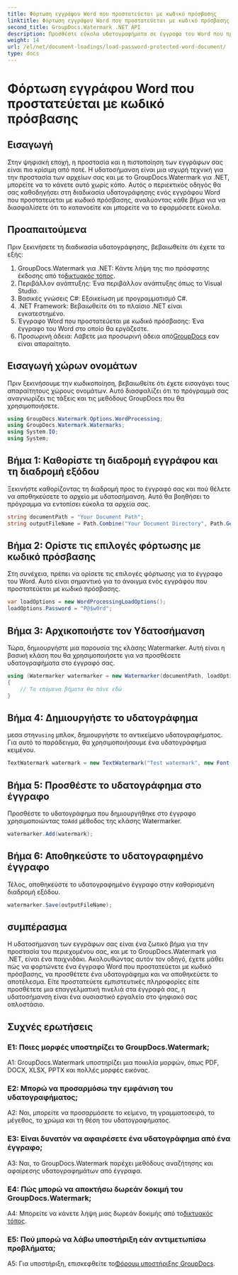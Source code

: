 ```yaml
---
title: Φόρτωση εγγράφου Word που προστατεύεται με κωδικό πρόσβασης
linktitle: Φόρτωση εγγράφου Word που προστατεύεται με κωδικό πρόσβασης
second_title: GroupDocs.Watermark .NET API
description: Προσθέστε εύκολα υδατογραφήματα σε έγγραφα του Word που προστατεύονται με κωδικό πρόσβασης χρησιμοποιώντας το GroupDocs.Watermark για .NET με τον αναλυτικό οδηγό μας βήμα προς βήμα.
weight: 14
url: /el/net/document-loadings/load-password-protected-word-document/
type: docs
---
```

# Φόρτωση εγγράφου Word που προστατεύεται με κωδικό πρόσβασης

## Εισαγωγή
Στην ψηφιακή εποχή, η προστασία και η πιστοποίηση των εγγράφων σας είναι πιο κρίσιμη από ποτέ. Η υδατοσήμανση είναι μια ισχυρή τεχνική για την προστασία των αρχείων σας και με το GroupDocs.Watermark για .NET, μπορείτε να το κάνετε αυτό χωρίς κόπο. Αυτός ο περιεκτικός οδηγός θα σας καθοδηγήσει στη διαδικασία υδατογράφησης ενός εγγράφου Word που προστατεύεται με κωδικό πρόσβασης, αναλύοντας κάθε βήμα για να διασφαλίσετε ότι το κατανοείτε και μπορείτε να το εφαρμόσετε εύκολα.
## Προαπαιτούμενα
Πριν ξεκινήσετε τη διαδικασία υδατογράφησης, βεβαιωθείτε ότι έχετε τα εξής:
1.  GroupDocs.Watermark για .NET: Κάντε λήψη της πιο πρόσφατης έκδοσης από το[δικτυακός τόπος](https://releases.groupdocs.com/Watermark/net/).
2. Περιβάλλον ανάπτυξης: Ένα περιβάλλον ανάπτυξης όπως το Visual Studio.
3. Βασικές γνώσεις C#: Εξοικείωση με προγραμματισμό C#.
4. .NET Framework: Βεβαιωθείτε ότι το πλαίσιο .NET είναι εγκατεστημένο.
5. Έγγραφο Word που προστατεύεται με κωδικό πρόσβασης: Ένα έγγραφο του Word στο οποίο θα εργάζεστε.
6.  Προσωρινή άδεια: Λάβετε μια προσωρινή άδεια από[GroupDocs](https://purchase.groupdocs.com/temporary-license/) εαν είναι απαραίτητο.
## Εισαγωγή χώρων ονομάτων
Πριν ξεκινήσουμε την κωδικοποίηση, βεβαιωθείτε ότι έχετε εισαγάγει τους απαραίτητους χώρους ονομάτων. Αυτό διασφαλίζει ότι το πρόγραμμά σας αναγνωρίζει τις τάξεις και τις μεθόδους GroupDocs που θα χρησιμοποιήσετε.
```csharp
using GroupDocs.Watermark.Options.WordProcessing;
using GroupDocs.Watermark.Watermarks;
using System.IO;
using System;
```
## Βήμα 1: Καθορίστε τη διαδρομή εγγράφου και τη διαδρομή εξόδου
Ξεκινήστε καθορίζοντας τη διαδρομή προς το έγγραφό σας και πού θέλετε να αποθηκεύσετε το αρχείο με υδατοσήμανση. Αυτό θα βοηθήσει το πρόγραμμα να εντοπίσει εύκολα τα αρχεία σας.
```csharp
string documentPath = "Your Document Path";
string outputFileName = Path.Combine("Your Document Directory", Path.GetFileName(documentPath));
```
## Βήμα 2: Ορίστε τις επιλογές φόρτωσης με κωδικό πρόσβασης
Στη συνέχεια, πρέπει να ορίσετε τις επιλογές φόρτωσης για το έγγραφο του Word. Αυτό είναι σημαντικό για το άνοιγμα ενός εγγράφου που προστατεύεται με κωδικό πρόσβασης.
```csharp
var loadOptions = new WordProcessingLoadOptions();
loadOptions.Password = "P@$w0rd";
```
## Βήμα 3: Αρχικοποιήστε τον Υδατοσήμανση
Τώρα, δημιουργήστε μια παρουσία της κλάσης Watermarker. Αυτή είναι η βασική κλάση που θα χρησιμοποιήσετε για να προσθέσετε υδατογραφήματα στο έγγραφό σας.
```csharp
using (Watermarker watermarker = new Watermarker(documentPath, loadOptions))
{
    // Τα επόμενα βήματα θα πάνε εδώ
}
```
## Βήμα 4: Δημιουργήστε το υδατογράφημα
 μεσα στην`using` μπλοκ, δημιουργήστε το αντικείμενο υδατογραφήματος. Για αυτό το παράδειγμα, θα χρησιμοποιήσουμε ένα υδατογράφημα κειμένου.
```csharp
TextWatermark watermark = new TextWatermark("Test watermark", new Font("Arial", 12));
```
## Βήμα 5: Προσθέστε το υδατογράφημα στο έγγραφο
Προσθέστε το υδατογράφημα που δημιουργήθηκε στο έγγραφο χρησιμοποιώντας το`Add` μέθοδος της κλάσης Watermarker.
```csharp
watermarker.Add(watermark);
```
## Βήμα 6: Αποθηκεύστε το υδατογραφημένο έγγραφο
Τέλος, αποθηκεύστε το υδατογραφημένο έγγραφο στην καθορισμένη διαδρομή εξόδου.
```csharp
watermarker.Save(outputFileName);
```
## συμπέρασμα
Η υδατοσήμανση των εγγράφων σας είναι ένα ζωτικό βήμα για την προστασία του περιεχομένου σας, και με το GroupDocs.Watermark για .NET, είναι ένα παιχνιδάκι. Ακολουθώντας αυτόν τον οδηγό, έχετε μάθει πώς να φορτώνετε ένα έγγραφο Word που προστατεύεται με κωδικό πρόσβασης, να προσθέτετε ένα υδατογράφημα και να αποθηκεύετε το αποτέλεσμα. Είτε προστατεύετε εμπιστευτικές πληροφορίες είτε προσθέτετε μια επαγγελματική πινελιά στα έγγραφά σας, η υδατοσήμανση είναι ένα ουσιαστικό εργαλείο στο ψηφιακό σας οπλοστάσιο.
## Συχνές ερωτήσεις
### Ε1: Ποιες μορφές υποστηρίζει το GroupDocs.Watermark;
A1: GroupDocs.Watermark υποστηρίζει μια ποικιλία μορφών, όπως PDF, DOCX, XLSX, PPTX και πολλές μορφές εικόνας.
### Ε2: Μπορώ να προσαρμόσω την εμφάνιση του υδατογραφήματος;
A2: Ναι, μπορείτε να προσαρμόσετε το κείμενο, τη γραμματοσειρά, το μέγεθος, το χρώμα και τη θέση του υδατογραφήματος.
### Ε3: Είναι δυνατόν να αφαιρέσετε ένα υδατογράφημα από ένα έγγραφο;
A3: Ναι, το GroupDocs.Watermark παρέχει μεθόδους αναζήτησης και αφαίρεσης υδατογραφημάτων από έγγραφα.
### Ε4: Πώς μπορώ να αποκτήσω δωρεάν δοκιμή του GroupDocs.Watermark;
 A4: Μπορείτε να κάνετε λήψη μιας δωρεάν δοκιμής από το[δικτυακός τόπος](https://releases.groupdocs.com/).
### Ε5: Πού μπορώ να λάβω υποστήριξη εάν αντιμετωπίσω προβλήματα;
 A5: Για υποστήριξη, επισκεφθείτε το[Φόρουμ υποστήριξης GroupDocs](https://forum.groupdocs.com/c/watermark/19).